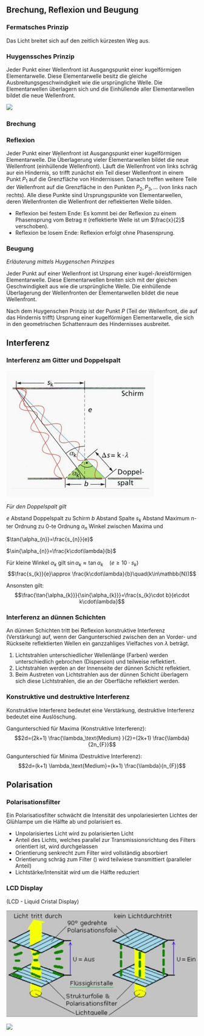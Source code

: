 ## Brechung, Reflexion und Beugung

### Fermatsches Prinzip

Das Licht breitet sich auf den zeitlich kürzesten Weg aus.

### Huygenssches Prinzip

Jeder Punkt einer Wellenfront ist Ausgangspunkt einer kugelförmigen Elementarwelle. Diese Elementarwelle besitz die gleiche Ausbreitungsgeschwindigkeit wie die ursprüngliche Welle. Die Elementarwellen überlagern sich und die Einhüllende aller Elementarwellen bildet die neue Wellenfront.

![](Working%20Materials/Schwingungen/Huygensches%20Prinzip.jpeg)

### Brechung

### Reflexion

Jeder Punkt einer Wellenfront ist Ausgangspunkt einer kugelförmigen Elementarwelle. Die Überlagerung vieler Elementarwellen bildet die neue Wellenfront (einhüllende Wellenfront).
Läuft die Wellenfront von links schräg aur ein Hindernis, so trifft zunächst ein Teil dieser Wellenfront in einem Punkt $P_{1}$ auf die Grenzfläche von Hindernissen. Danach treffen weitere Teile der Wellenfront auf die Grenzfläche in den Punkten $P_{2},P_{3},\dots$ (von links nach rechts). Alle diese Punkte sind Ursprungspunkte von Elementarwellen, deren Wellenfronten die Wellenfront der reflektierten Welle bilden.

- Reflexion bei festem Ende: Es kommt bei der Reflexion zu einem Phasensprung vom Betrag $\pi$ (reflektierte Welle ist um $\frac{x}{2}$ verschoben).
- Reflexion be losem Ende: Reflexion erfolgt ohne Phasensprung.

### Beugung

*Erläuterung mittels Huygenschen Prinzipes*

Jeder Punkt auf einer Wellenfront ist Ursprung einer kugel-/kreisförmigen Elementarwelle. Diese Elementarwellen breiten sich mit der gleichen Geschwindigkeit aus wie die ursprüngliche Welle. Die einhüllende Überlagerung der Wellenfronten der Elementarwellen bildet die neue Wellenfront.

Nach dem Huygenschen Prinzip ist der Punkt $P$ (Teil der Wellenfront, die auf das Hindernis trifft) Ursprung einer kugelförmigen Elementarwelle, die sich in den geometrischen Schattenraum des Hindernisses ausbreitet.

## Interferenz

### Interferenz am Gitter und Doppelspalt

![](../Working%20Materials/Interferenz/Interferenz%20am%20Doppelspalt.png)

*Für den Doppelspalt gilt*

$e$ Abstand Doppelspalt zu Schirm
$b$ Abstand Spalte
$s_{k}$ Abstand Maximum $n$-ter Ordnung zu $0$-te Ordnung
$\alpha_{n}$ Winkel zwischen Maxima und 

$\tan{\alpha_{n}}=\frac{s_{n}}{e}$

$\sin{\alpha_{n}}=\frac{k\cdot\lambda}{b}$

Für kleine Winkel $\alpha_{k}$ gilt $\sin{\alpha_{k}}\approx\tan{\alpha_{k}}\quad(e\ge10\cdot s_{k})$
$$\frac{s_{k}}{e}\approx \frac{k\cdot\lambda}{b}\quad(k\in\mathbb{N})$$

Ansonsten gilt:
$$\frac{\tan{\alpha_{k}}}{\sin{\alpha_{k}}}=\frac{s_{k}\cdot b}{e\cdot k\cdot\lambda}$$

### Interferenz an dünnen Schichten

An dünnen Schichten tritt bei Reflexion konstruktive Interferenz (Verstärkung) auf, wenn der Gangunterschied zwischen den an Vorder- und Rückseite reflektierten Wellen ein ganzzahliges Vielfaches von $\lambda$ beträgt.
1. Lichtstrahlen unterschiedlicher Wellenlänge (Farben) werden unterschiedlich gebrochen (Dispersion) und teilweise reflektiert.
2. Lichtstrahlen werden an der Innenseite der dünnen Schicht reflektiert.
3. Beim Austreten von Lichtstrahlen aus der dünnen Schicht überlagern sich diese Lichtstrahlen, die an der Oberfläche reflektiert werden.

### Konstruktive und destruktive Interferenz

Konstruktive Interferenz bedeutet eine Verstärkung, destruktive Interferenz bedeutet eine Auslöschung.

Gangunterschied für Maxima (Konstruktive Interferenz):
$$2d=(2k+1) \frac{\lambda_\text{Medium} }{2}=(2k+1) \frac{\lambda}{2n_{F}}$$

Gangunterschied für Minima (Destruktive Interferenz):
$$2d=(k+1) \lambda_\text{Medium}=(k+1) \frac{\lambda}{n_{F}}$$

## Polarisation

### Polarisationsfilter

Ein Polarisatiosfilter schwächt die Intensität des unpolariesierten Lichtes der Glühlampe um die Hälfte ab und polarisiert es.

- Unpolarisiertes Licht wird zu polarisierten Licht
- Anteil des Lichts, welches parallel zur Transmissionsrichtung des Filters orientiert ist, wird durchgelassen
- Orientierung senkrecht zum Filter wird vollständig absorbiert
- Orientierung schräg zum Filter () wird teilwiese transmittiert (paralleler Anteil)
- Lichtstärke/Intensität wird um die Hälfte reduziert

### LCD Display

(LCD - Liquid Cristal Display)

![](../Working%20Materials/Interferenz/Polarisation%20LCD.png)

![](Working%20Materials/Interferenz/Flüssigkeitskristallanzeigen.png)
